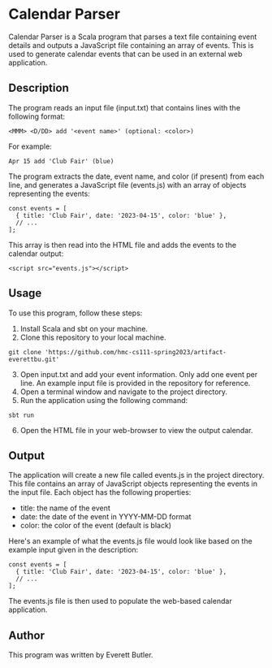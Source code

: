 # Calendar Parser

Calendar Parser is a Scala program that parses a text file containing event details and outputs a JavaScript file containing an array of events. This is used to generate calendar events that can be used in an external web application.

## Description

The program reads an input file (input.txt) that contains lines with the following format:
```
<MMM> <D/DD> add '<event name>' (optional: <color>) 
```
For example:
```
Apr 15 add 'Club Fair' (blue)
```
The program extracts the date, event name, and color (if present) from each line, and generates a JavaScript file (events.js) with an array of objects representing the events:
```
const events = [
  { title: 'Club Fair', date: '2023-04-15', color: 'blue' },
  // ...
];
```
This array is then read into the HTML file and adds the events to the calendar output:
```
<script src="events.js"></script>
```


## Usage
To use this program, follow these steps:

1. Install Scala and sbt on your machine.
2. Clone this repository to your local machine.
```
git clone 'https://github.com/hmc-cs111-spring2023/artifact-everettbu.git'
```
3. Open input.txt and add your event information. Only add one event per line. An example input file is provided in the repository for reference.
4. Open a terminal window and navigate to the project directory.
5. Run the application using the following command: 
```
sbt run
```
6. Open the HTML file in your web-browser to view the output calendar.


## Output
The application will create a new file called events.js in the project directory. This file contains an array of JavaScript objects representing the events in the input file. Each object has the following properties:

- title: the name of the event
- date: the date of the event in YYYY-MM-DD format
- color: the color of the event (default is black)

Here's an example of what the events.js file would look like based on the example input given in the description:
```
const events = [
  { title: 'Club Fair', date: '2023-04-15', color: 'blue' },
  // ...
];
```

The events.js file is then used to populate the web-based calendar application.

## Author
This program was written by Everett Butler.
